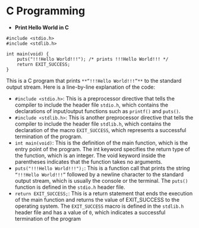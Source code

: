 # C Programming

* **Print Hello World in C**
  
```
#include <stdio.h>
#include <stdlib.h>

int main(void) {
	puts("!!!Hello World!!!"); /* prints !!!Hello World!!! */
	return EXIT_SUCCESS;
}
```
This is a C program that prints `**“!!!Hello World!!!”**` to the standard output stream. Here is a line-by-line explanation of the code:

* `#include <stdio.h>`: This is a preprocessor directive that tells the compiler to include the header file `stdio.h`, which contains the declarations of input/output functions such as `printf()` and `puts()`.
* `#include <stdlib.h>`: This is another preprocessor directive that tells the compiler to include the header file `stdlib.h`, which contains the declaration of the macro `EXIT_SUCCESS`, which represents a successful termination of the program.
* `int main(void)`: This is the definition of the main function, which is the entry point of the program. The int keyword specifies the return type of the function, which is an integer. The void keyword inside the parentheses indicates that the function takes no arguments.
* `puts("!!!Hello World!!!");`: This is a function call that prints the string `“!!!Hello World!!!”` followed by a newline character to the standard output stream, which is usually the console or the terminal. The `puts()` function is defined in the `stdio.h` header file.
* `return EXIT_SUCCESS;`: This is a return statement that ends the execution of the main function and returns the value of EXIT_SUCCESS to the operating system. The `EXIT_SUCCESS` macro is defined in the `stdlib.h` header file and has a value of `0`, which indicates a successful termination of the program
